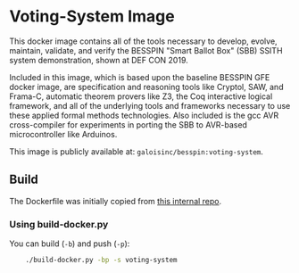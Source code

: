# Voting-System Image

This docker image contains all of the tools necessary to develop, evolve, maintain,
validate, and verify the BESSPIN "Smart Ballot Box" (SBB) SSITH system
demonstration, shown at DEF CON 2019.

Included in this image, which is based upon the baseline BESSPIN GFE
docker image, are specification and reasoning tools like Cryptol, SAW,
and Frama-C, automatic theorem provers like Z3, the Coq interactive
logical framework, and all of the underlying tools and frameworks
necessary to use these applied formal methods technologies.  Also
included is the gcc AVR cross-compiler for experiments in porting the
SBB to AVR-based microcontroller like Arduinos.

This image is publicly available at: `galoisinc/besspin:voting-system`.

## Build

The Dockerfile was initially copied from [this internal repo](https://gitlab-ext.galois.com/ssith/docker-tools/-/blob/develop/voting_system/Dockerfile).

### Using build-docker.py

You can build (`-b`) and push (`-p`):
```bash
    ./build-docker.py -bp -s voting-system
```
